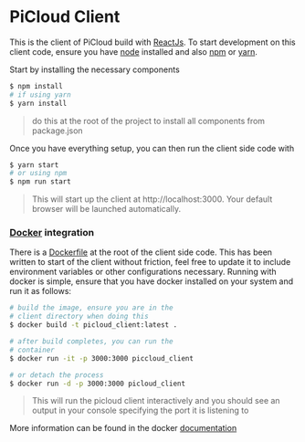# PiCloud Client

This is the client of PiCloud build with [ReactJs](https://facebook.github.io/react/). To start development on this client code, ensure you have [node](https://nodejs.org/en/) installed and also [npm](https://www.npmjs.com/) or [yarn](https://yarnpkg.com/en/).

Start by installing the necessary components

```bash
$ npm install
# if using yarn
$ yarn install
```
> do this at the root of the project to install all components from package.json

Once you have everything setup, you can then run the client side code with

```bash
$ yarn start
# or using npm
$ npm run start
```
> This will start up the client at http://localhost:3000. Your default browser will be launched automatically.

### [Docker](https://www.docker.com/) integration

There is a [Dockerfile](./Dockerfile) at the root of the client side code. This has been written to start of the client without friction, feel free to update it to include environment variables or other configurations necessary. Running with docker is simple, ensure that you have docker installed on your system and run it as follows:

``` bash
# build the image, ensure you are in the 
# client directory when doing this
$ docker build -t picloud_client:latest .

# after build completes, you can run the 
# container
$ docker run -it -p 3000:3000 piccloud_client

# or detach the process
$ docker run -d -p 3000:3000 picloud_client
```
> This will run the picloud client interactively and you should see an output in your console specifying the port it is listening to

More information can be found in the docker [documentation](https://docs.docker.com/)
